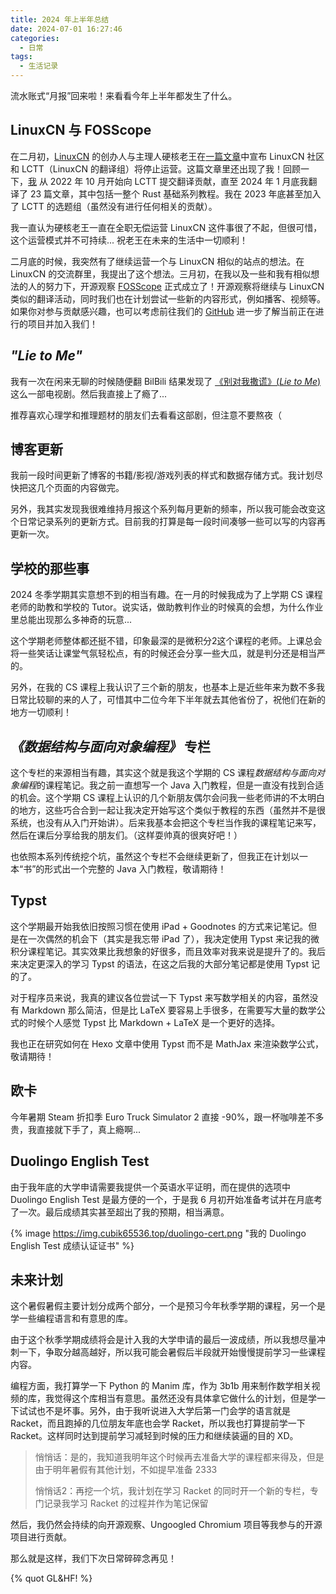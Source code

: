 ```yaml
---
title: 2024 年上半年总结
date: 2024-07-01 16:27:46
categories:
  - 日常
tags:
  - 生活记录
---
```


流水账式“月报”回来啦！来看看今年上半年都发生了什么。

<!--more-->

## LinuxCN 与 FOSScope

在二月初，[LinuxCN](https://linux.cn) 的创办人与主理人硬核老王在[一篇文章](https://linux.cn/article-16602-1.html)中宣布 LinuxCN 社区和 LCTT（LinuxCN 的翻译组）将停止运营。这篇文章里还出现了我！回顾一下，[我](https://linux.cn/lctt/Cubik65536) 从 2022 年 10 月开始向 LCTT 提交翻译贡献，直至 2024 年 1 月底我翻译了 23 篇文章，其中包括一整个 Rust 基础系列教程。我在 2023 年底甚至加入了 LCTT 的选题组（虽然没有进行任何相关的贡献）。

我一直认为硬核老王一直在全职无偿运营 LinuxCN 这件事很了不起，但很可惜，这个运营模式并不可持续... 祝老王在未来的生活中一切顺利！

二月底的时候，我突然有了继续运营一个与 LinuxCN 相似的站点的想法。在 LinuxCN 的交流群里，我提出了这个想法。三月初，在我以及一些和我有相似想法的人的努力下，开源观察 [FOSScope](https://fosscope.com) 正式成立了！开源观察将继续与 LinuxCN 类似的翻译活动，同时我们也在计划尝试一些新的内容形式，例如播客、视频等。如果你对参与贡献感兴趣，也可以考虑前往我们的 [GitHub](https://github.com/FOSScope) 进一步了解当前正在进行的项目并加入我们！

## *"Lie to Me"*

我有一次在闲来无聊的时候随便翻 BilBili 结果发现了 [《别对我撒谎》(*Lie to Me*)](https://zh.wikipedia.org/zh-cn/%E5%88%AB%E5%AF%B9%E6%88%91%E6%92%92%E8%B0%8E) 这么一部电视剧。然后我直接上了瘾了...

推荐喜欢心理学和推理题材的朋友们去看看这部剧，但注意不要熬夜（

## 博客更新

我前一段时间更新了博客的书籍/影视/游戏列表的样式和数据存储方式。我计划尽快把这几个页面的内容做完。

另外，我其实发现我很难维持月报这个系列每月更新的频率，所以我可能会改变这个日常记录系列的更新方式。目前我的打算是每一段时间凑够一些可以写的内容再更新一次。

## 学校的那些事

2024 冬季学期其实意想不到的相当有趣。在一月的时候我成为了上学期 CS 课程老师的助教和学校的 Tutor。说实话，做助教判作业的时候真的会想，为什么作业里总能出现那么多神奇的玩意...

这个学期老师整体都还挺不错，印象最深的是微积分2这个课程的老师。上课总会将一些笑话让课堂气氛轻松点，有的时候还会分享一些大瓜，就是判分还是相当严的。

另外，在我的 CS 课程上我认识了三个新的朋友，也基本上是近些年来为数不多我日常比较聊的来的人了，可惜其中二位今年下半年就去其他省份了，祝他们在新的地方一切顺利！

## *《数据结构与面向对象编程》* 专栏

这个专栏的来源相当有趣，其实这个就是我这个学期的 CS 课程*数据结构与面向对象编程*的课程笔记。我之前一直想写一个 Java 入门教程，但是一直没有找到合适的机会。这个学期 CS 课程上认识的几个新朋友偶尔会问我一些老师讲的不太明白的地方，这些巧合合到一起让我决定开始写这个类似于教程的东西（虽然并不是很系统，也没有从入门开始讲）。后来我基本会把这个专栏当作我的课程笔记来写，然后在课后分享给我的朋友们。（这样耍帅真的很爽好吧！）

也依照本系列传统挖个坑，虽然这个专栏不会继续更新了，但我正在计划以一本“书”的形式出一个完整的 Java 入门教程，敬请期待！

## Typst

这个学期最开始我依旧按照习惯在使用 iPad + Goodnotes 的方式来记笔记。但是在一次偶然的机会下（其实是我忘带 iPad 了），我决定使用 Typst 来记我的微积分课程笔记。其实效果比我想象的好很多，而且效率对我来说是提升了的。我后来决定更深入的学习 Typst 的语法，在这之后我的大部分笔记都是使用 Typst 记的了。

对于程序员来说，我真的建议各位尝试一下 Typst 来写数学相关的内容，虽然没有 Markdown 那么简洁，但是比 LaTeX 要容易上手很多，在需要写大量的数学公式的时候个人感觉 Typst 比 Markdown + LaTeX 是一个更好的选择。

我也正在研究如何在 Hexo 文章中使用 Typst 而不是 MathJax 来渲染数学公式，敬请期待！

## 欧卡

今年暑期 Steam 折扣季 Euro Truck Simulator 2 直接 -90%，跟一杯咖啡差不多贵，我直接就下手了，真上瘾啊...

## Duolingo English Test

由于我年底的大学申请需要我提供一个英语水平证明，而在提供的选项中 Duolingo English Test 是最方便的一个，于是我 6 月初开始准备考试并在月底考了一次。最后成绩其实甚至超出了我的预期，相当满意。

{% image https://img.cubik65536.top/duolingo-cert.png "我的 Duolingo English Test 成绩认证证书" %}

## 未来计划

这个暑假暑假主要计划分成两个部分，一个是预习今年秋季学期的课程，另一个是学一些编程语言和有意思的库。

由于这个秋季学期成绩将会是计入我的大学申请的最后一波成绩，所以我想尽量冲刺一下，争取分越高越好，所以我可能会暑假后半段就开始慢慢提前学习一些课程内容。

编程方面，我打算学一下 Python 的 Manim 库，作为 3b1b 用来制作数学相关视频的库，我觉得这个库相当有意思。虽然还没有具体拿它做什么的计划，但是学一下试试也不是坏事。另外，由于我听说进入大学后第一门会学的语言就是 Racket，而且跑掉的几位朋友年底也会学 Racket，所以我也打算提前学一下 Racket。这样同时达到提前学习减轻到时候的压力和继续装逼的目的 XD。

> 悄悄话：是的，我知道我明年这个时候再去准备大学的课程都来得及，但是由于明年暑假有其他计划，不如提早准备 2333
>
> 悄悄话2：再挖一个坑，我计划在学习 Racket 的同时开一个新的专栏，专门记录我学习 Racket 的过程并作为笔记保留

然后，我仍然会持续的向开源观察、Ungoogled Chromium 项目等我参与的开源项目进行贡献。

那么就是这样，我们下次日常碎碎念再见！

{% quot GL&HF! %}
